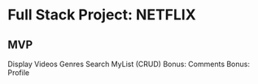 
# Full Stack Project: NETFLIX

## MVP

Display Videos
Genres
Search
MyList (CRUD)
Bonus: Comments
Bonus: Profile
